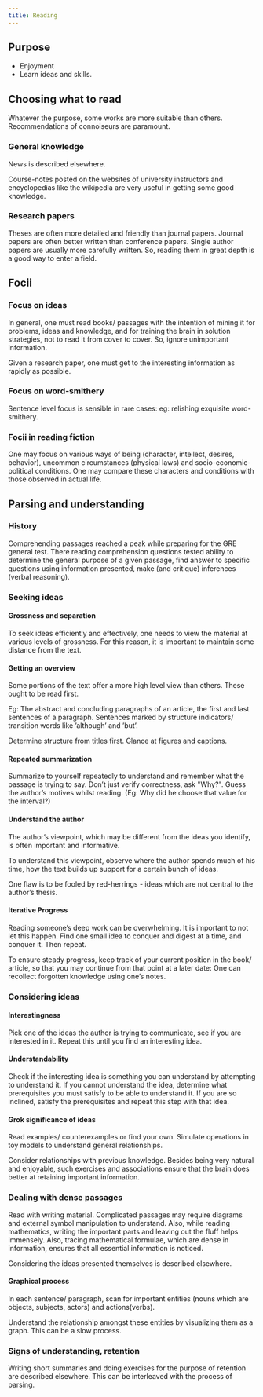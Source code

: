 ```yaml
---
title: Reading
---
```


## Purpose
- Enjoyment
- Learn ideas and skills.

## Choosing what to read

Whatever the purpose, some works are more suitable
than others. Recommendations of connoiseurs are paramount.

### General knowledge

News is described elsewhere.

Course-notes posted on the websites of university instructors and
encyclopedias like the wikipedia are very useful in getting some good
knowledge.

### Research papers

Theses are often more detailed and friendly than journal papers. Journal
papers are often better written than conference papers. Single author
papers are usually more carefully written. So, reading them in great
depth is a good way to enter a field.

## Focii

### Focus on ideas

In general, one must read books/ passages with the intention of mining
it for problems, ideas and knowledge, and for training the brain in
solution strategies, not to read it from cover to cover. So, ignore
unimportant information.

Given a research paper, one must get to the interesting information as
rapidly as possible.

### Focus on word-smithery

Sentence level focus is sensible in rare cases: eg: relishing exquisite
word-smithery.

### Focii in reading fiction

One may focus on various ways of being (character, intellect, desires,
behavior), uncommon circumstances (physical laws) and
socio-economic-political conditions. One may compare these characters
and conditions with those observed in actual life.

## Parsing and understanding

### History

Comprehending passages reached a peak while preparing for the GRE
general test. There reading comprehension questions tested ability to
determine the general purpose of a given passage, find answer to
specific questions using information presented, make (and critique)
inferences (verbal reasoning).

### Seeking ideas

#### Grossness and separation

To seek ideas efficiently and effectively, one needs to view the
material at various levels of grossness. For this reason, it is
important to maintain some distance from the text.

#### Getting an overview

Some portions of the text offer a more high level view than others.
These ought to be read first.

Eg: The abstract and concluding paragraphs of an article, the first and
last sentences of a paragraph. Sentences marked by structure indicators/
transition words like ’although’ and ’but’.

Determine structure from titles first. Glance at figures and captions.

#### Repeated summarization

Summarize to yourself repeatedly to understand and remember what the
passage is trying to say. Don’t just verify correctness, ask "Why?".
Guess the author’s motives whilst reading. (Eg: Why did he choose that
value for the interval?)

#### Understand the author

The author’s viewpoint, which may be different from the ideas you
identify, is often important and informative.

To understand this viewpoint, observe where the author spends much of
his time, how the text builds up support for a certain bunch of ideas.

One flaw is to be fooled by red-herrings - ideas which are not central
to the author’s thesis.

#### Iterative Progress

Reading someone’s deep work can be overwhelming. It is important to not
let this happen. Find one small idea to conquer and digest at a time,
and conquer it. Then repeat.

To ensure steady progress, keep track of your current position in the
book/ article, so that you may continue from that point at a later date:
One can recollect forgotten knowledge using one’s notes.

### Considering ideas

#### Interestingness

Pick one of the ideas the author is trying to communicate, see if you
are interested in it. Repeat this until you find an interesting idea.

#### Understandability

Check if the interesting idea is something you can understand by
attempting to understand it. If you cannot understand the idea,
determine what prerequisites you must satisfy to be able to understand
it. If you are so inclined, satisfy the prerequisites and repeat this
step with that idea.

#### Grok significance of ideas

Read examples/ counterexamples or find your own. Simulate operations in
toy models to understand general relationships.

Consider relationships with previous knowledge. Besides being very
natural and enjoyable, such exercises and associations ensure that the
brain does better at retaining important information.

### Dealing with dense passages

Read with writing material. Complicated passages may require diagrams
and external symbol manipulation to understand. Also, while reading
mathematics, writing the important parts and leaving out the fluff helps
immensely. Also, tracing mathematical formulae, which are dense in
information, ensures that all essential information is noticed.

Considering the ideas presented themselves is described elsewhere.

#### Graphical process

In each sentence/ paragraph, scan for important entities (nouns which
are objects, subjects, actors) and actions(verbs).

Understand the relationship amongst these entities by visualizing them
as a graph. This can be a slow process.

### Signs of understanding, retention

Writing short summaries and doing exercises for the purpose of retention
are described elsewhere. This can be interleaved with the process of
parsing.
